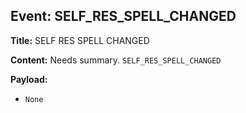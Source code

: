 ## Event: SELF_RES_SPELL_CHANGED

**Title:** SELF RES SPELL CHANGED

**Content:**
Needs summary.
`SELF_RES_SPELL_CHANGED`

**Payload:**
- `None`